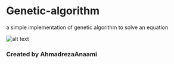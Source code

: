 # Genetic-algorithm
a simple implementation of genetic algorithm to solve an equation


![alt text]([http://url/to/img.png](https://github.com/SAhmadrezaAnaami/Genetic-algorithm/blob/main/GA.png))

### Created by AhmadrezaAnaami
